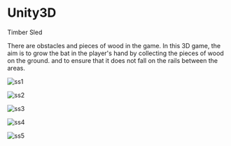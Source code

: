 # Unity3D

Timber Sled

There are obstacles and pieces of wood in the game. In this 3D game, the aim is to grow the bat in the player's hand by collecting the pieces of wood on the ground. and to ensure that it does not fall on the rails between the areas.

![ss1](https://i.ibb.co/ctnXTZQ/1.png)

![ss2](https://i.ibb.co/q7Fyzqp/2.png)

![ss3](https://i.ibb.co/c82NSs2/3.png)

![ss4](https://i.ibb.co/NZ7RbKV/4.png)

![ss5](https://i.ibb.co/23P9XHs/5.png)


